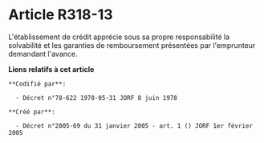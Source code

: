 # Article R318-13

L'établissement de crédit apprécie sous sa propre responsabilité la solvabilité et les garanties de remboursement présentées
par l'emprunteur demandant l'avance.

**Liens relatifs à cet article**

	**Codifié par**:

	  - Décret n°78-622 1978-05-31 JORF 8 juin 1978

	**Créé par**:

	  - Décret n°2005-69 du 31 janvier 2005 - art. 1 () JORF 1er février 2005
